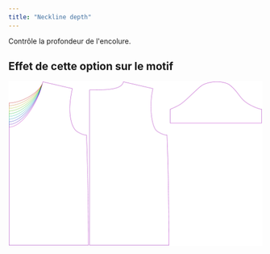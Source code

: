 ```yaml
---
title: "Neckline depth"
---
```


Contrôle la profondeur de l'encolure.

## Effet de cette option sur le motif

![Cette image montre l'effet de cette option en superposant plusieurs variantes qui ont une valeur différente pour cette option](teagan_necklinedepth_sample.svg "Effect of this option on the pattern")
